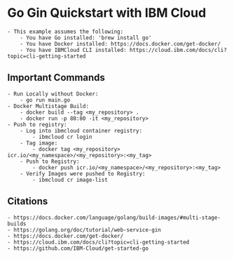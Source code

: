 # Go Gin Quickstart with IBM Cloud

    - This example assumes the following:
        - You have Go installed: 'brew install go'
        - You have Docker installed: https://docs.docker.com/get-docker/
        - You have IBMCloud CLI installed: https://cloud.ibm.com/docs/cli?topic=cli-getting-started

## Important Commands

    - Run Locally without Docker: 
        - go run main.go
    - Docker Multistage Build: 
        - docker build --tag <my_repository> .
        - docker run -p 80:80 -it <my_repository> 
    - Push to registry:
        - Log into ibmcloud container registry: 
            - ibmcloud cr login
        - Tag image:
            - docker tag <my_repository> icr.io/<my_namespace>/<my_repository>:<my_tag>
        - Push to Registry:
            - docker push icr.io/<my_namespace>/<my_repository>:<my_tag>
        - Verify Images were pushed to Registry:
            - ibmcloud cr image-list

## Citations

    - https://docs.docker.com/language/golang/build-images/#multi-stage-builds
    - https://golang.org/doc/tutorial/web-service-gin
    - https://docs.docker.com/get-docker/
    - https://cloud.ibm.com/docs/cli?topic=cli-getting-started
    - https://github.com/IBM-Cloud/get-started-go
